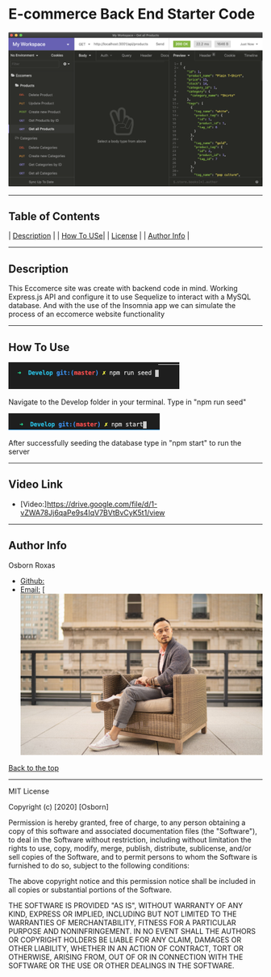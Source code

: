 # E-commerce Back End Starter Code
![ReadMe Image](https://github.com/osbornroxas02/Ecommers-backend/blob/master/mainphoto.png)
 
---

## Table of Contents 

| [Description](#description) |
| [How To USe](#how-to-use)|
| [License](#license) |
| [Author Info](#author-info) |


---

## Description 

This Eccomerce site was create with backend code in mind. Working Express.js API and configure it to use Sequelize to interact with a MySQL database. And with the use of the Insomnia app we can simulate the process of an eccomerce website functionality 

---

## How To Use

![ReadMe Image](https://github.com/osbornroxas02/Ecommers-backend/blob/master/npmseed.png)

 Navigate to the Develop folder in your terminal. Type in "npm run seed"


![ReadMe Image](https://github.com/osbornroxas02/Ecommers-backend/blob/master/npmstart.png)

 After successfully seeding the database type in "npm start" to run the server

---

## Video Link
- [Video:]https://drive.google.com/file/d/1-vZWA78Jj6qaPe9s4IqV7BVtBvCyK5t1/view


---

## Author Info

Osborn Roxas

- [Github:](https://github.com/osbornroxas02/Ecommers-backend)
- [Email:](https://OSBORNROXAS02@GMAIL.COM)
[![ReadMe Image](https://github.com/osbornroxas02/budget-tracker-pwa/blob/main/seated%20%202.JPG)

[Back to the top](#table-of-contents)

---

MIT License

Copyright (c) [2020] [Osborn]

Permission is hereby granted, free of charge, to any person obtaining a copy
of this software and associated documentation files (the "Software"), to deal
in the Software without restriction, including without limitation the rights
to use, copy, modify, merge, publish, distribute, sublicense, and/or sell
copies of the Software, and to permit persons to whom the Software is
furnished to do so, subject to the following conditions:

The above copyright notice and this permission notice shall be included in all
copies or substantial portions of the Software.

THE SOFTWARE IS PROVIDED "AS IS", WITHOUT WARRANTY OF ANY KIND, EXPRESS OR
IMPLIED, INCLUDING BUT NOT LIMITED TO THE WARRANTIES OF MERCHANTABILITY,
FITNESS FOR A PARTICULAR PURPOSE AND NONINFRINGEMENT. IN NO EVENT SHALL THE
AUTHORS OR COPYRIGHT HOLDERS BE LIABLE FOR ANY CLAIM, DAMAGES OR OTHER
LIABILITY, WHETHER IN AN ACTION OF CONTRACT, TORT OR OTHERWISE, ARISING FROM,
OUT OF OR IN CONNECTION WITH THE SOFTWARE OR THE USE OR OTHER DEALINGS IN THE
SOFTWARE.
